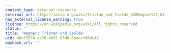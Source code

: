 ```yaml
---
content_type: external-resource
external_url: http://imslp.org/wiki/Tristan_und_Isolde_%28Wagner%2C_Wilhelm_Richard%29
has_external_license_warning: true
license: https://en.wikipedia.org/wiki/All_rights_reserved
status: ''
title: 'Wagner: Tristan und Isolde'
uid: 48e15574-ac78-4b91-83d6-6beecf66dc48
wayback_url: ''
---
```

